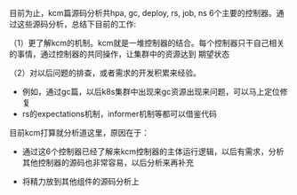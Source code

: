 目前为止，kcm篇源码分析共hpa, gc, deploy, rs, job, ns 6个主要的控制器。通过这些源码分析，总结下目前的工作:

（1）更了解kcm的机制。kcm就是一堆控制器的结合。每个控制器只干自己相关的事情，通过控制器的共同操作，让集群中的资源达到 期望状态

（2）对以后问题的排查，或者需求的开发积累来经验。

* 例如，通过gc篇，以后k8s集群中出现来gc资源出现来问题，可以马上定位修复
* rs的expectations机制，informer机制等都可以借鉴代码

目前kcm打算就分析道这里，原因在于：

* 通过这6个控制器已经了解来kcm控制器的主体运行逻辑，以后有需求，分析其他控制器的源码也非常容易，以后分析来再补充

* 将精力放到其他组件的源码分析上